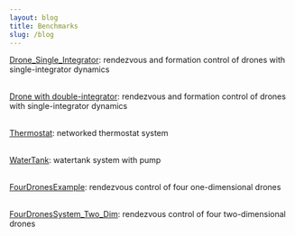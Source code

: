 ```yaml
---
layout: blog
title: Benchmarks 
slug: /blog
---
```


[Drone_Single_Integrator](models/DroneSingle.zip): rendezvous and formation control of drones with single-integrator dynamics
<br />
<br />

[Drone with double-integrator](models/DroneDouble.zip): rendezvous and formation control of drones with single-integrator dynamics
<br />
<br />

[Thermostat](models/Thermostat.zip): networked thermostat system
<br />
<br />

[WaterTank](models/WaterTank.zip): watertank system with pump
<br />
<br />

[FourDronesExample](models/FourDronesSystem.zip): rendezvous control of four one-dimensional drones 
<br />
<br />

[FourDronesSystem_Two_Dim](models/FourDronesSystem2.zip): rendezvous control of four two-dimensional drones
<br />
<br />
<br />
